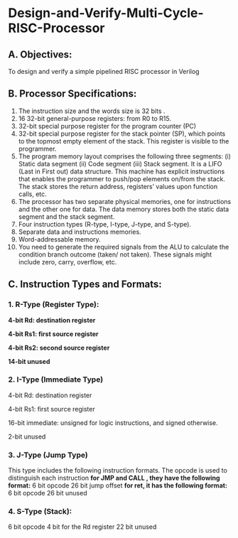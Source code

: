 # Design-and-Verify-Multi-Cycle-RISC-Processor 

## A. Objectives: 
To design and verify a simple pipelined RISC processor in Verilog  
## B. Processor Specifications: 
1. The instruction size and the words size is 32 bits .
2. 16 32-bit general-purpose registers: from R0 to R15.
3. 32-bit special purpose register for the program counter (PC)
4. 32-bit special purpose register for the stack pointer (SP), which points to the topmost empty element of
the stack. This register is visible to the programmer.
5. The program memory layout comprises the following three segments:
(i) Static data segment
(ii) Code segment
(iii) Stack segment. It is a LIFO (Last in First out) data structure. This machine has explicit instructions
that enables the programmer to push/pop elements on/from the stack. The stack stores the
return address, registers’ values upon function calls, etc.
6. The processor has two separate physical memories, one for instructions and the other one for data. The
data memory stores both the static data segment and the stack segment.
7. Four instruction types (R-type, I-type, J-type, and S-type).
8. Separate data and instructions memories.
9. Word-addressable memory.
10. You need to generate the required signals from the ALU to calculate the condition branch outcome
(taken/ not taken). These signals might include zero, carry, overflow, etc.
## C. Instruction Types and Formats:
### 1. R-Type (Register Type): 
 **4-bit Rd: destination register**
 
 **4-bit Rs1: first source register**
 
**4-bit Rs2: second source register**

**14-bit unused** 
### 2. I-Type (Immediate Type) 
4-bit Rd: destination register 

4-bit Rs1: first source register

16-bit immediate: unsigned for logic instructions, and signed otherwise.

2-bit unused 
### 3. J-Type (Jump Type) 
This type includes the following instruction formats. The opcode is used to distinguish each instruction
**for JMP and CALL , they have the following format:**
6 bit opcode 
26 bit jump offset
**for ret, it has the following format:** 
6 bit opcode 
26 bit unused  
### 4. S-Type (Stack):
6 bit opcode 
4 bit for the Rd register 
22 bit unused  









